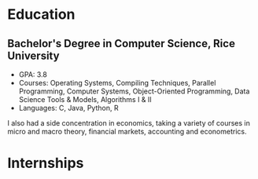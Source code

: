 # Education

## Bachelor's Degree in Computer Science, Rice University

* GPA: 3.8
* Courses: Operating Systems, Compiling Techniques, Parallel Programming, Computer Systems, Object-Oriented Programming, Data Science Tools & Models, Algorithms I & II
* Languages: C, Java, Python, R

I also had a side concentration in economics, taking a variety of courses in micro and macro theory, financial markets, accounting and econometrics.

# Internships